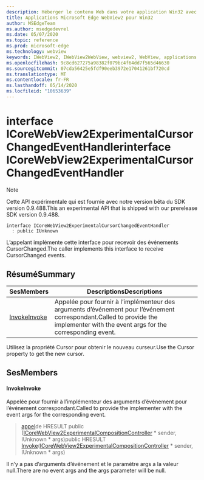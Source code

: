 ```yaml
---
description: Héberger le contenu Web dans votre application Win32 avec le contrôle Microsoft Edge WebView2
title: Applications Microsoft Edge WebView2 pour Win32
author: MSEdgeTeam
ms.author: msedgedevrel
ms.date: 05/07/2020
ms.topic: reference
ms.prod: microsoft-edge
ms.technology: webview
keywords: IWebView2, IWebView2WebView, webview2, WebView, applications Win32, Win32, Edge, ICoreWebView2, ICoreWebView2Controller, contrôle de navigateur, html Edge
ms.openlocfilehash: 9c8cd627275a98382f079bc4f64dd7f565d46630
ms.sourcegitcommit: 07cda56425e5fdf90eeb3972e17041261bf720cd
ms.translationtype: MT
ms.contentlocale: fr-FR
ms.lasthandoff: 05/14/2020
ms.locfileid: "10653639"
---
```

# <span data-ttu-id="f4f6a-104">interface ICoreWebView2ExperimentalCursorChangedEventHandler</span><span class="sxs-lookup"><span data-stu-id="f4f6a-104">interface ICoreWebView2ExperimentalCursorChangedEventHandler</span></span> 

> [!NOTE]
> <span data-ttu-id="f4f6a-105">Cette API expérimentale qui est fournie avec notre version bêta du SDK version 0.9.488.</span><span class="sxs-lookup"><span data-stu-id="f4f6a-105">This an experimental API that is shipped with our prerelease SDK version 0.9.488.</span></span>

```
interface ICoreWebView2ExperimentalCursorChangedEventHandler
  : public IUnknown
```

<span data-ttu-id="f4f6a-106">L’appelant implémente cette interface pour recevoir des événements CursorChanged.</span><span class="sxs-lookup"><span data-stu-id="f4f6a-106">The caller implements this interface to receive CursorChanged events.</span></span>

## <span data-ttu-id="f4f6a-107">Résumé</span><span class="sxs-lookup"><span data-stu-id="f4f6a-107">Summary</span></span>

 <span data-ttu-id="f4f6a-108">Ses</span><span class="sxs-lookup"><span data-stu-id="f4f6a-108">Members</span></span>                        | <span data-ttu-id="f4f6a-109">Descriptions</span><span class="sxs-lookup"><span data-stu-id="f4f6a-109">Descriptions</span></span>
--------------------------------|---------------------------------------------
[<span data-ttu-id="f4f6a-110">Invoke</span><span class="sxs-lookup"><span data-stu-id="f4f6a-110">Invoke</span></span>](#invoke) | <span data-ttu-id="f4f6a-111">Appelée pour fournir à l’implémenteur des arguments d’événement pour l’événement correspondant.</span><span class="sxs-lookup"><span data-stu-id="f4f6a-111">Called to provide the implementer with the event args for the corresponding event.</span></span>

<span data-ttu-id="f4f6a-112">Utilisez la propriété Cursor pour obtenir le nouveau curseur.</span><span class="sxs-lookup"><span data-stu-id="f4f6a-112">Use the Cursor property to get the new cursor.</span></span>

## <span data-ttu-id="f4f6a-113">Ses</span><span class="sxs-lookup"><span data-stu-id="f4f6a-113">Members</span></span>

#### <span data-ttu-id="f4f6a-114">Invoke</span><span class="sxs-lookup"><span data-stu-id="f4f6a-114">Invoke</span></span> 

<span data-ttu-id="f4f6a-115">Appelée pour fournir à l’implémenteur des arguments d’événement pour l’événement correspondant.</span><span class="sxs-lookup"><span data-stu-id="f4f6a-115">Called to provide the implementer with the event args for the corresponding event.</span></span>

> <span data-ttu-id="f4f6a-116">[appel](#invoke)de HRESULT public ([ICoreWebView2ExperimentalCompositionController](icorewebview2experimentalcompositioncontroller.md) \* sender, IUnknown \* args)</span><span class="sxs-lookup"><span data-stu-id="f4f6a-116">public HRESULT [Invoke](#invoke)([ICoreWebView2ExperimentalCompositionController](icorewebview2experimentalcompositioncontroller.md) \* sender, IUnknown \* args)</span></span>

<span data-ttu-id="f4f6a-117">Il n’y a pas d’arguments d’événement et le paramètre args a la valeur null.</span><span class="sxs-lookup"><span data-stu-id="f4f6a-117">There are no event args and the args parameter will be null.</span></span>

